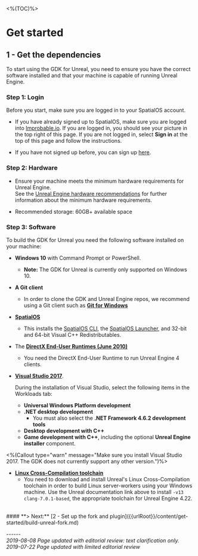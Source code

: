 <%(TOC)%>
# Get started
## 1 - Get the dependencies

To start using the GDK for Unreal, you need to ensure you have the correct software installed and that your machine is capable of running Unreal Engine. 

### Step 1: Login

Before you start, make sure you are logged in to your SpatialOS account.

* If you have already signed up to SpatialOS, make sure you are logged into [Improbable.io](https://improbable.io). If you are logged in, you should see your picture in the top right of this page. If you are not logged in, select __Sign in__ at the top of this page and follow the instructions.

* If you have not signed up before, you can sign up [here](<https://improbable.io/get-spatialos>).

### Step 2: Hardware

- Ensure your machine meets the minimum hardware requirements for Unreal Engine. 
</br>See the <a href="https://docs.unrealengine.com/en-US/GettingStarted/RecommendedSpecifications" data-track-link="Clicked UE4 Recommendations|product=Docs|platform=Win|label=Win" target="_blank">Unreal Engine hardware recommendations</a> for further information about the minimum hardware requirements.

- Recommended storage: 60GB+ available space

### Step 3: Software

To build the GDK for Unreal you need the following software installed on your machine:

- **Windows 10** with Command Prompt or PowerShell.
  - **Note:** The GDK for Unreal is currently only supported on Windows 10.
- **A Git client**
  - In order to clone the GDK and Unreal Engine repos, we recommend using a Git client such as <a href="https://gitforwindows.org" data-track-link="Clicked GIT for Windows|product=Docs|platform=Win|label=Win" target="_blank">**Git for Windows**</a>
- <a href="https://console.improbable.io/installer/download/stable/latest/win" data-track-link="Clicked Download SpatialOS|product=Docs|platform=Win|label=Win" target="_blank">**SpatialOS**</a>
    - This installs the [SpatialOS CLI]({{urlRoot}}/content/glossary#spatialos-command-line-tool-cli), the [SpatialOS Launcher]({{urlRoot}}/content/glossary#launcher), and 32-bit and 64-bit Visual C++ Redistributables.
- The [**DirectX End-User Runtimes (June 2010)**](https://www.microsoft.com/en-us/download/details.aspx?id=8109)

  - You need the DirectX End-User Runtime to run Unreal Engine 4 clients.
- <a href="https://visualstudio.microsoft.com/vs/older-downloads/" data-track-link="Clicked VS 2017|product=Docs|platform=Win|label=Win">**Visual Studio 2017**</a>.
    
    During the installation of Visual Studio, select the following items in the Workloads tab:
    - **Universal Windows Platform development**<br>
    - **.NET desktop development** <br>
      - You must also select the **.NET Framework 4.6.2 development tools**
    - **Desktop development with C++**<br>
    - **Game development with C++**, including the optional **Unreal Engine installer** component.

<%(Callout type="warn" message="Make sure you install Visual Studio 2017. The GDK does not currently support any other version.")%>

- [**Linux Cross-Compilation toolchain**](https://docs.unrealengine.com/en-US/Platforms/Linux/GettingStarted/index.html)
    - You need to download and install Unreal's Linux Cross-Compilation toolchain in order to build Linux server-workers using your Windows machine. Use the Unreal documentation link above to install `-v13 clang-7.0.1-based`, the appropriate toolchain for Unreal Engine 4.22.

</br>
#### **> Next:** [2 - Set up the fork and plugin]({{urlRoot}}/content/get-started/build-unreal-fork.md)

<br/>

------</br>
_2019-08-08 Page updated with editorial review: text clarification only._
_2019-07-22 Page updated with limited editorial review_
